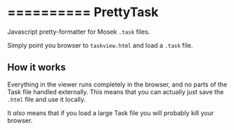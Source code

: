 ==========
PrettyTask
==========

Javascript pretty-formatter for Mosek `.task` files.

Simply point you browser to `taskview.html` and load a `.task` file.

How it works
------------

Everything in the viewer runs completely in the browser, and no parts of the
Task file handled externally. This means that you can actually just save the
`.html` file and use it locally.

It *also* means that if you load a large Task file you will probably kill your browser.
